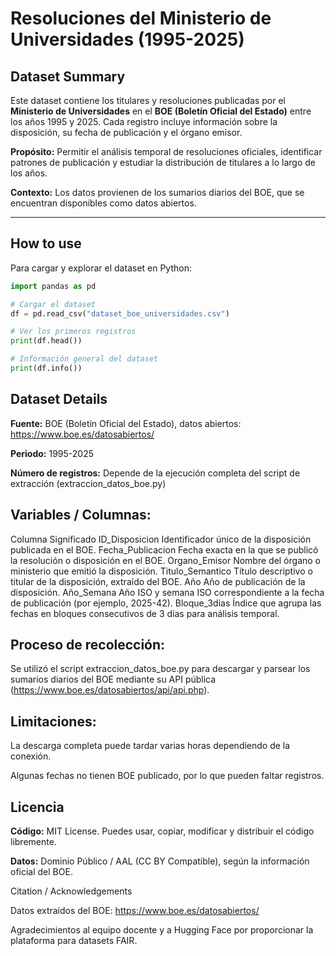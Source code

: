 # Resoluciones del Ministerio de Universidades (1995-2025)

## Dataset Summary
Este dataset contiene los titulares y resoluciones publicadas por el **Ministerio de Universidades** en el **BOE (Boletín Oficial del Estado)** entre los años 1995 y 2025. Cada registro incluye información sobre la disposición, su fecha de publicación y el órgano emisor.  

**Propósito:** Permitir el análisis temporal de resoluciones oficiales, identificar patrones de publicación y estudiar la distribución de titulares a lo largo de los años.  

**Contexto:** Los datos provienen de los sumarios diarios del BOE, que se encuentran disponibles como datos abiertos.  

---

## How to use

Para cargar y explorar el dataset en Python:

```python
import pandas as pd

# Cargar el dataset
df = pd.read_csv("dataset_boe_universidades.csv")

# Ver los primeros registros
print(df.head())

# Información general del dataset
print(df.info())
```

## Dataset Details

**Fuente:** BOE (Boletín Oficial del Estado), datos abiertos: https://www.boe.es/datosabiertos/

**Periodo:** 1995-2025

**Número de registros:** Depende de la ejecución completa del script de extracción (extraccion_datos_boe.py)

## Variables / Columnas:

Columna	Significado
ID_Disposicion	Identificador único de la disposición publicada en el BOE.
Fecha_Publicacion	Fecha exacta en la que se publicó la resolución o disposición en el BOE.
Organo_Emisor	Nombre del órgano o ministerio que emitió la disposición.
Titulo_Semantico	Título descriptivo o titular de la disposición, extraído del BOE.
Año	Año de publicación de la disposición.
Año_Semana	Año ISO y semana ISO correspondiente a la fecha de publicación (por ejemplo, 2025-42).
Bloque_3dias	Índice que agrupa las fechas en bloques consecutivos de 3 días para análisis temporal.

## Proceso de recolección:
Se utilizó el script extraccion_datos_boe.py para descargar y parsear los sumarios diarios del BOE mediante su API pública (https://www.boe.es/datosabiertos/api/api.php).

## Limitaciones:

La descarga completa puede tardar varias horas dependiendo de la conexión.

Algunas fechas no tienen BOE publicado, por lo que pueden faltar registros.

## Licencia

**Código:** MIT License. Puedes usar, copiar, modificar y distribuir el código libremente.

**Datos:** Dominio Público / AAL (CC BY Compatible), según la información oficial del BOE.

Citation / Acknowledgements

Datos extraídos del BOE: https://www.boe.es/datosabiertos/

Agradecimientos al equipo docente y a Hugging Face por proporcionar la plataforma para datasets FAIR.
